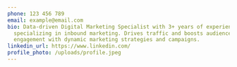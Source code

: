 ```yaml
---
phone: 123 456 789
email: example@email.com
bio: Data-driven Digital Marketing Specialist with 3+ years of experience
  specializing in inbound marketing. Drives traffic and boosts audience
  engagement with dynamic marketing strategies and campaigns.
linkedin_url: https://www.linkedin.com/
profile_photo: /uploads/profile.jpeg
---
```

